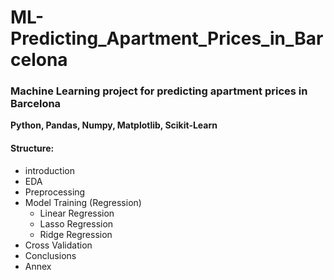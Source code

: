 # ML-Predicting_Apartment_Prices_in_Barcelona

### Machine Learning project for predicting apartment prices in Barcelona
**Python, Pandas, Numpy, Matplotlib, Scikit-Learn**
#### Structure:
- introduction
- EDA
- Preprocessing
- Model Training (Regression)
  - Linear Regression
  - Lasso Regression
  - Ridge Regression
- Cross Validation
- Conclusions
- Annex
